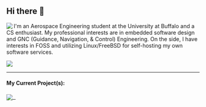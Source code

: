 ## Hi there 👋
<p>
  <img align='left' src="https://github-readme-stats-t3pfaffe.vercel.app/api/top-langs?username=t3pfaffe&theme=nord&show_icons=true&count_private=true" />
</p>

I'm an Aerospace Engineering student at the University at Buffalo and a CS enthusiast. My professional interests are in embedded software design and GNC (Guidance, Navigation, & Control) Engineering. On the side, I have interests in FOSS and utilizing Linux/FreeBSD for self-hosting my own software services.

<img src="https://github-readme-stats-t3pfaffe.vercel.app/api?username=t3pfaffe&theme=nord&show_icons=true&count_private=true&line_height=23" />

---
#### My Current Project(s):
<a href="https://github.com/t3pfaffe/BestBuy-Walmart-Automated-Checkout-Bot">
  <img align="center" src="https://github-readme-stats-t3pfaffe.vercel.app/api/pin/?username=t3pfaffe&repo=BestBuy-Walmart-Automated-Checkout-Bot&theme=nord" />&nbsp;&nbsp;
</a>
